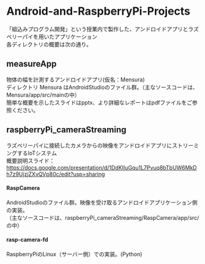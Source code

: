 # Android-and-RaspberryPi-Projects
「組込みプログラム開発」という授業内で製作した、アンドロイドアプリとラズベリーパイを用いたアプリケーション  
各ディレクトリの概要は次の通り。

## measureApp
物体の幅を計測するアンドロイドアプリ(仮名：Mensura)  
ディレクトリ Mensura はAndroidStudioのファイル群。（主なソースコードは、Mensura/app/src/mainの中）  
簡単な概要を示したスライドはpptx、より詳細なレポートはpdfファイルをご参照ください。

## raspberryPi_cameraStreaming
ラズベリーパイに接続したカメラからの映像をアンドロイドアプリにストリーミングするIoTシステム  
概要説明スライド：https://docs.google.com/presentation/d/1DdKIIuGqu1L7Pvuq8bTbUW6MkDh7z9UjzjZXvQVp80c/edit?usp=sharing

  #### RaspCamera
  AndroidStudioのファイル群。映像を受け取るアンドロイドアプリケーション側の実装。  
  （主なソースコードは、raspberryPi_cameraStreaming/RaspCamera/app/src/の中）
  
  #### rasp-camera-fd
  RaspberryPiのLinux（サーバー側）での実装。(Python)
